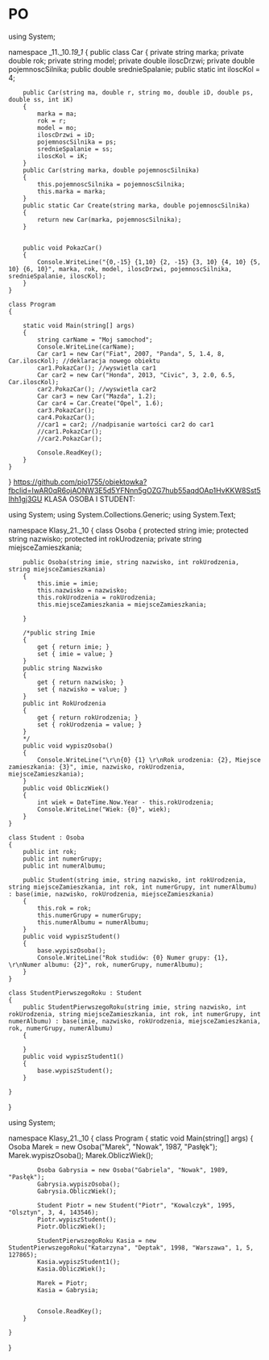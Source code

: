 # PO
using System;

namespace _11._10._19_1_
{
    public class Car
    {
        private string marka;
        private double rok;
        private string model;
        private double iloscDrzwi;
        private double pojemnoscSilnika;
        public double srednieSpalanie;
        public static int iloscKol = 4;   


        public Car(string ma, double r, string mo, double iD, double ps, double ss, int iK)
        {
            marka = ma;
            rok = r;
            model = mo;
            iloscDrzwi = iD;
            pojemnoscSilnika = ps;
            srednieSpalanie = ss;
            iloscKol = iK;
        }
        public Car(string marka, double pojemnoscSilnika)
        {
            this.pojemnoscSilnika = pojemnoscSilnika;
            this.marka = marka;           
        }
        public static Car Create(string marka, double pojemnoscSilnika)
        {
            return new Car(marka, pojemnoscSilnika);
        }
      
       
        public void PokazCar()
        {
            Console.WriteLine("{0,-15} {1,10} {2, -15} {3, 10} {4, 10} {5, 10} {6, 10}", marka, rok, model, iloscDrzwi, pojemnoscSilnika, srednieSpalanie, iloscKol);
        }
    }

    class Program
    {      
        
        static void Main(string[] args)
        {
            string carName = "Moj samochod";
            Console.WriteLine(carName);
            Car car1 = new Car("Fiat", 2007, "Panda", 5, 1.4, 8, Car.iloscKol); //deklaracja nowego obiektu
            car1.PokazCar(); //wyswietla car1
            Car car2 = new Car("Honda", 2013, "Civic", 3, 2.0, 6.5, Car.iloscKol);
            car2.PokazCar(); //wyswietla car2
            Car car3 = new Car("Mazda", 1.2);
            Car car4 = Car.Create("Opel", 1.6);
            car3.PokazCar();
            car4.PokazCar();
            //car1 = car2; //nadpisanie wartości car2 do car1
            //car1.PokazCar();
            //car2.PokazCar();

            Console.ReadKey();
        }
    }
}
https://github.com/pio1755/obiektowka?fbclid=IwAR0qR6ojAONW3E5d5YFNnn5gOZG7hub55aqdOAp1HvKKW8Sst5Ihh1gj3GU
KLASA OSOBA I STUDENT:

using System;
using System.Collections.Generic;
using System.Text;

namespace Klasy_21._10
{
    class Osoba
    {
        protected string imie;
        protected string nazwisko;
        protected int rokUrodzenia;
        private string miejsceZamieszkania;

        public Osoba(string imie, string nazwisko, int rokUrodzenia, string miejsceZamieszkania)
        {
            this.imie = imie;
            this.nazwisko = nazwisko;
            this.rokUrodzenia = rokUrodzenia;
            this.miejsceZamieszkania = miejsceZamieszkania;
         
        }

        /*public string Imie
        {
            get { return imie; }
            set { imie = value; }
        }
        public string Nazwisko
        {
            get { return nazwisko; }
            set { nazwisko = value; }
        }
        public int RokUrodzenia
        {
            get { return rokUrodzenia; }
            set { rokUrodzenia = value; }
        }
        */
        public void wypiszOsoba()
        {
            Console.WriteLine("\r\n{0} {1} \r\nRok urodzenia: {2}, Miejsce zamieszkania: {3}", imie, nazwisko, rokUrodzenia, miejsceZamieszkania);
        }
        public void ObliczWiek()
        {
            int wiek = DateTime.Now.Year - this.rokUrodzenia;
            Console.WriteLine("Wiek: {0}", wiek);
        }
    }

    class Student : Osoba
    {
        public int rok;
        public int numerGrupy;
        public int numerAlbumu;

        public Student(string imie, string nazwisko, int rokUrodzenia, string miejsceZamieszkania, int rok, int numerGrupy, int numerAlbumu) : base(imie, nazwisko, rokUrodzenia, miejsceZamieszkania)
        {
            this.rok = rok;
            this.numerGrupy = numerGrupy;
            this.numerAlbumu = numerAlbumu;
        }
        public void wypiszStudent()
        {
            base.wypiszOsoba();
            Console.WriteLine("Rok studiów: {0} Numer grupy: {1}, \r\nNumer albumu: {2}", rok, numerGrupy, numerAlbumu);
        }
    }

    class StudentPierwszegoRoku : Student
    {
        public StudentPierwszegoRoku(string imie, string nazwisko, int rokUrodzenia, string miejsceZamieszkania, int rok, int numerGrupy, int numerAlbumu) : base(imie, nazwisko, rokUrodzenia, miejsceZamieszkania, rok, numerGrupy, numerAlbumu)
        {         
            
        }
        public void wypiszStudent1()
        {
            base.wypiszStudent();
        }
       
    }

}






using System;

namespace Klasy_21._10
{
    class Program
    {
        static void Main(string[] args)
        {
            Osoba Marek = new Osoba("Marek", "Nowak", 1987, "Pasłęk");
            Marek.wypiszOsoba();
            Marek.ObliczWiek();

            Osoba Gabrysia = new Osoba("Gabriela", "Nowak", 1989, "Pasłęk");
            Gabrysia.wypiszOsoba();
            Gabrysia.ObliczWiek();

            Student Piotr = new Student("Piotr", "Kowalczyk", 1995, "Olsztyn", 3, 4, 143546);
            Piotr.wypiszStudent();
            Piotr.ObliczWiek();

            StudentPierwszegoRoku Kasia = new StudentPierwszegoRoku("Katarzyna", "Deptak", 1998, "Warszawa", 1, 5, 127865);
            Kasia.wypiszStudent1();
            Kasia.ObliczWiek();

            Marek = Piotr;
            Kasia = Gabrysia;


            Console.ReadKey();
        }
       
    }
}



